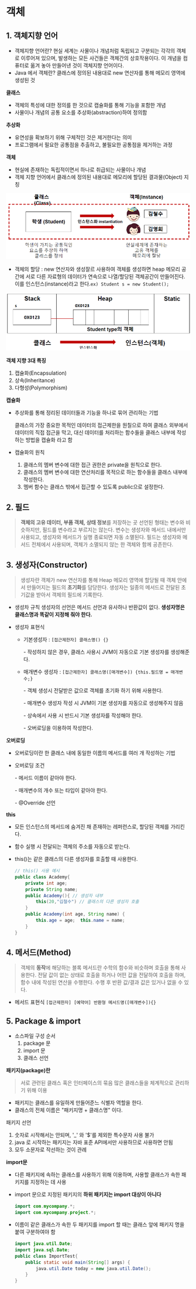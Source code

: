 # 객체

## 1. 객체지향 언어

- 객체지향 언어란?
  현실 세계는 사물이나 개념처럼 독립되고 구분되는 각각의 객체로 이루어져 있으며, 발생하는 모든 사건들은 객체간의 상호작용이다.
  이 개념을 컴퓨터로 옮겨 놓아 만들어낸 것이 객체지향 언어이다.
- Java 에서 객체란?
  클래스에 정의된 내용대로 new 연산자를 통해 메모리 영역에 생성된 것

**클래스**

- 객체의 특성에 대한 정의를 한 것으로 캡슐화를 통해 기능을 포함한 개념
- 사물이나 개념의 공통 요소를 추상화(abstraction)하여 정의함

**추상화**

- 유연성을 확보하기 위해 구체적인 것은 제거한다는 의미
- 프로그램에서 필요한 공통점을 추출하고, 불필요한 공통점을 제거하는 과정

**객체**

- 현실에 존재하는 독립적이면서 하나로 취급되는 사물이나 개념
- 객체 지향 언어에서 클래스에 정의된 내용대로 메모리에 할당된 결과물(Object) 지칭

<img src=".\image\Java07_객체_01객체.png" alt="Java07_객체_01객체" style="zoom:67%;" />

- 객체의 할당 : new 연산자와 생성잘르 사용하여 객체를 생성하면 heap 메모리 공간에 서로 다른 자료형의 데이터가 연속으로 나열/할당된 객체공간이 만들어진다. 이를 인스턴스(instance)라고 한다.`ex) Student s = new Student();`

<img src=".\image\Java07_객체_01객체할당.png" alt="Java07_객체_01객체할당" style="zoom:67%;" />

**객체 지향 3대 특징**

1. 캡슐화(Encapsulation)
2. 상속(Inheritance)
3. 다형성(Polymorphism)

**캡슐화**

- 추상화를 통해 정리된 데이터들과 기능을 하나로 묶어 관리하는 기법

  클래스의 가장 중요한 목적인 데이터의 접근제한을 원칠으로 하여 클래스 외부에서 데이터의 직접 접근을 막고, 대신 데이터를 처리하는 함수들을 클래스 내부에 작성하는 방법을 캡슐화 라고 함

- 캡슐화의 원칙

  1. 클래스의 멤버 변수에 대한 접근 권한은 private을 원칙으로 한다.
  2. 클래스의 멤버 변수에 대한 연산처리를 목적으로 하는 함수들을 클래스 내부에 작성한다.
  3. 멤버 함수는 클래스 밖에서 접근할 수 있도록 public으로 설정한다.

## 2. 필드

> **객체의 고유 데이터, 부품 객체, 상태 정보**를 저장하는 곳
> 선언된 형태는 변수와 비슷하지만, 필드를 변수라고 부르지는 않는다.
> 변수는 생성자와 메서드 내에서만 사용되고, 생성자와 메서드가 실행 종료되면 자동 소멸된다.
> 필드는 생성자와 메서드 전체에서 사용되며, 객체가 소멸되지 않는 한 객체와 함께 공존한다.

## 3. 생성자(Constructor)

> 생성자란 객체가 new 연산자를 통해 Heap 메모리 영역에 할당될 때 객체 안에서 만들어지는 필드의 **초기화**를 담당한다.
> 생성자는 일종의 메서드로 전달된 초기값을 받아서 객체의 필드에 기록한다.

- 생성차 규칙
  생성자의 선언은 메서드 선언과 유사하나 반환값이 없다.
  **생성자명은 클래스명과 똑같이 지정해 줘야 한다.**

- 생성자 표현식

  - 기본생성자 : `[접근제한자] 클래스명() {}`

    \- 작성하지 않은 경우, 클래스 사용시 JVM이 자동으로 기본 생성자를 생성해준다.

  - 매개변수 생성자 : `[접근제한자] 클래스명([매개변수]) {this.필드명 = 매개변수;}`

    \- 객체 생성시 전달받은 값으로 객체를 초기화 하기 위해 사용한다.

    \- 매개변수 생성자 작성 시 JVM이 기본 생성자를 자동으로 생성해주지 않음

    \- 상속에서 사용 시 반드시 기본 생성자를 작성해야 한다.

    \- 오버로딩을 이용하여 작성한다.

**오버로딩**

- 오버로딩이란 한 클래스 내에 동일한 이름의 메서드를 여러 개 작성하는 기법

- 오버로딩 조건

  \- 메서드 이름이 같아야 한다.

  \- 매개변수의 개수 또는 타입이 같아야 한다.

  \- @Override 선언

**this**

- 모든 인스턴스의 메서드에 숨겨진 채 존재하는 레퍼런스로, 할당된 객체를 가리킨다.

- 함수 실행 시 전달되는 객체의 주소를 자동으로 받는다.

- this()는 같은 클래스의 다른 생성자를 호출할 때 사용한다.

  ```java
  // this() 사용 예시
  public class Academy{
      private int age;
      private String name;
      public Academy(){ // 생성자 내부
          this(20,"김철수") // 클래스의 다른 생성자 호출
      }
      public Academy(int age, String name) {
          this.age = age;  this.name = name;
      }
  }
  ```

## 4. 메서드(Method)

> 객체의 **동작**에 해당하는 블록
> 메서드란 수학의 함수와 비슷하며 호출을 통해 사용한다. 전달 값이 없는 상태로 호출을 하거나 어떤 값을 전달하여 호출을 하며, 함수 내에 작성된 연산을 수행한다.
> 수행 후 반환 값/결과 값은 있거나 없을 수 있다.

- 메서드 표현식
  `[접근제한자] [예약어] 반환형 메서드명([매개변수]){}`

## 5. Package & import

- 소스파일 구성 순서
  1. package 문
  2. import 문
  3. 클래스 선언

**패키지(package)란**

> 서로 관련된 클래스 혹은 인터페이스의 묶음
> 많은 클래스들을 체계적으로 관리하기 위해 이용

- 패키지는 클래스를 유일하게 만들어준느 식별자 역할을 한다.
- 클래스의 전체 이름은 "패키지명 + 클래스명" 이다.

패키지 선언

1. 숫자로 시작해서는 안되며, '_' 와 '$'를 제외한 특수문자 사용 불가
2. java 로 시작하는 패키지는 자바 표준 API에서만 사용하므로 사용하면 안됨
3. 모두 소문자로 작선하는 것이 관례

**import문**

- 다른 패키지에 속하는 클래스를 사용하기 위해 이용하며, 사용할 클래스가 속한 패키지를 지정하는 데 사용

- import 문으로 지정된 패키지의 **하위 패키지는 import 대상이 아니다**

  ```java
  import com.mycompany.*;
  import com.mycompany.project.*;
  ```

- 이름이 같은 클래스가 속한 두 패키지를 import 할 때는 클래스 앞에 패키지 명을 붙여 구분하여야 함

  ```java
  import java.util.Date;
  import java.sql.Date;
  public class ImportTest{
      public static void main(String[] args) {
          java.util.Date today = new java.util.Date();
      }
  }
  ```

  
